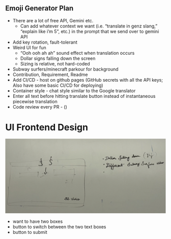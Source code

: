 ## Emoji Generator Plan

- There are a lot of free API, Gemini etc.
    - Can add whatever context we want (i.e. “translate in genz slang,” “explain like i’m 5”, etc.) in the prompt that we send over to gemini API
- Add key rotation, fault-tolerant
- Weird UI for fun
    - “Ooh ooh ah ah” sound effect when translation occurs
    - Dollar signs falling down the screen
    - Sizing is relative, not hard-coded
- Subway surfers/minecraft parkour for background
- Contribution, Requirement, Readme
- Add CI/CD - host on github pages (GitHub secrets with all the API keys; Also have some basic CI/CD for deploying)
- Container style - chat style similar to the Google translator
- Enter all text before hitting translate button instead of instantaneous piecewise translation
- Code review every PR - ()

# UI Frontend Design
![Frontend Design](frontend.png    "Translator boxes")
- want to have two boxes
- button to switch between the two text boxes
- button to submit